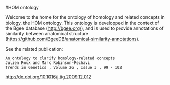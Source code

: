 #HOM ontology

Welcome to the home for the ontology of homology and related concepts in biology, the HOM ontology. This ontology is developped in the context of the Bgee database (http://bgee.org/), and is used to provide annotations of similarity between anatomical structure (https://github.com/BgeeDB/anatomical-similarity-annotations). 

See the related publication: 

    An ontology to clarify homology-related concepts
    Julien Roux and Marc Robinson-Rechavi
    Trends in Genetics , Volume 26 , Issue 3 , 99 - 102

http://dx.doi.org/10.1016/j.tig.2009.12.012 
